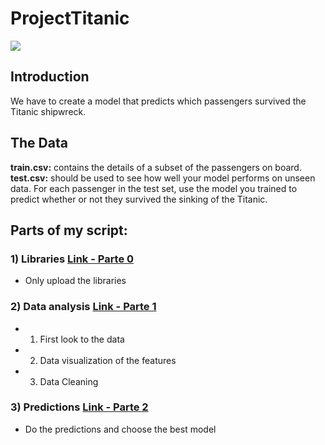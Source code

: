 # ProjectTitanic
![](https://github.com/NicolasKlaver/Project_Titanic_Survivor/blob/main/data/Titanic-barco.png)

## Introduction
We have to create a model that predicts which passengers survived the Titanic shipwreck.

## The Data
**train.csv:** contains the details of a subset of the passengers on board.
**test.csv:** should be used to see how well your model performs on unseen data. For each passenger in the test set, use the model you trained to predict whether or not they survived the sinking of the Titanic.

## Parts of my script:
### 1) Libraries [Link - Parte 0](https://github.com/NicolasKlaver/Project_Titanic_Survivor/blob/main/Titanic_P0.ipynb)
- Only upload the libraries
### 2) Data analysis [Link - Parte 1](https://github.com/NicolasKlaver/Project_Titanic_Survivor/blob/main/Titanic_P1.ipynb)
- 1) First look to the data
- 2) Data visualization of the features
- 3) Data Cleaning
### 3) Predictions [Link - Parte 2](https://github.com/NicolasKlaver/Project_Titanic_Survivor/blob/main/Titanic_P2.ipynb)
- Do the predictions and choose the best model
